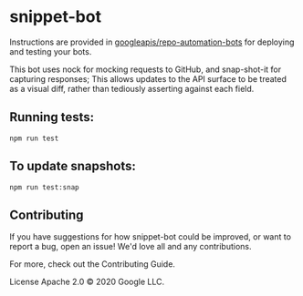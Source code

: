 # snippet-bot

Instructions are provided in [googleapis/repo-automation-bots](https://github.com/googleapis/repo-automation-bots/blob/master/README.md) for deploying and testing your bots.

This bot uses nock for mocking requests to GitHub, and snap-shot-it for capturing responses; This allows updates to the API surface to be treated as a visual diff, rather than tediously asserting against each field.

## Running tests:

`npm run test`

## To update snapshots:

`npm run test:snap`

## Contributing

If you have suggestions for how snippet-bot could be improved, or want to report a bug, open an issue! We'd love all and any contributions.

For more, check out the Contributing Guide.

License
Apache 2.0 © 2020 Google LLC.